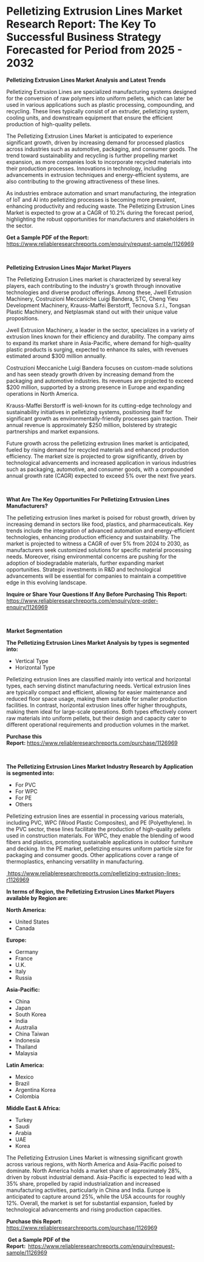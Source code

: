 <p><h1>Pelletizing Extrusion Lines Market Research Report: The Key To Successful Business Strategy Forecasted for Period from 2025 - 2032</h1></p><p><strong>Pelletizing Extrusion Lines Market Analysis and Latest Trends</strong></p>
<p><p>Pelletizing Extrusion Lines are specialized manufacturing systems designed for the conversion of raw polymers into uniform pellets, which can later be used in various applications such as plastic processing, compounding, and recycling. These lines typically consist of an extruder, pelletizing system, cooling units, and downstream equipment that ensure the efficient production of high-quality pellets.</p><p>The Pelletizing Extrusion Lines Market is anticipated to experience significant growth, driven by increasing demand for processed plastics across industries such as automotive, packaging, and consumer goods. The trend toward sustainability and recycling is further propelling market expansion, as more companies look to incorporate recycled materials into their production processes. Innovations in technology, including advancements in extrusion techniques and energy-efficient systems, are also contributing to the growing attractiveness of these lines.</p><p>As industries embrace automation and smart manufacturing, the integration of IoT and AI into pelletizing processes is becoming more prevalent, enhancing productivity and reducing waste. The Pelletizing Extrusion Lines Market is expected to grow at a CAGR of 10.2% during the forecast period, highlighting the robust opportunities for manufacturers and stakeholders in the sector.</p></p>
<p><strong>Get a Sample PDF of the Report:&nbsp;</strong> <a href="https://www.reliableresearchreports.com/enquiry/request-sample/1126969?utm_campaign=2296&utm_medium=2&utm_source=Github&utm_content=ia&utm_term=12042025&utm_id=pelletizing-extrusion-lines">https://www.reliableresearchreports.com/enquiry/request-sample/1126969</a></p>
<p>&nbsp;</p>
<p><strong>Pelletizing Extrusion Lines Major Market Players</strong></p>
<p><p>The Pelletizing Extrusion Lines market is characterized by several key players, each contributing to the industry's growth through innovative technologies and diverse product offerings. Among these, Jwell Extrusion Machinery, Costruzioni Meccaniche Luigi Bandera, STC, Cheng Yieu Development Machinery, Krauss-Maffei Berstorff, Tecnova S.r.l., Tongsan Plastic Machinery, and Netplasmak stand out with their unique value propositions.</p><p>Jwell Extrusion Machinery, a leader in the sector, specializes in a variety of extrusion lines known for their efficiency and durability. The company aims to expand its market share in Asia-Pacific, where demand for high-quality plastic products is surging, expected to enhance its sales, with revenues estimated around $300 million annually.</p><p>Costruzioni Meccaniche Luigi Bandera focuses on custom-made solutions and has seen steady growth driven by increasing demand from the packaging and automotive industries. Its revenues are projected to exceed $200 million, supported by a strong presence in Europe and expanding operations in North America.</p><p>Krauss-Maffei Berstorff is well-known for its cutting-edge technology and sustainability initiatives in pelletizing systems, positioning itself for significant growth as environmentally-friendly processes gain traction. Their annual revenue is approximately $250 million, bolstered by strategic partnerships and market expansions.</p><p>Future growth across the pelletizing extrusion lines market is anticipated, fueled by rising demand for recycled materials and enhanced production efficiency. The market size is projected to grow significantly, driven by technological advancements and increased application in various industries such as packaging, automotive, and consumer goods, with a compounded annual growth rate (CAGR) expected to exceed 5% over the next five years.</p></p>
<p>&nbsp;</p>
<p><strong>What Are The Key Opportunities For Pelletizing Extrusion Lines Manufacturers?</strong></p>
<p><p>The pelletizing extrusion lines market is poised for robust growth, driven by increasing demand in sectors like food, plastics, and pharmaceuticals. Key trends include the integration of advanced automation and energy-efficient technologies, enhancing production efficiency and sustainability. The market is projected to witness a CAGR of over 5% from 2024 to 2030, as manufacturers seek customized solutions for specific material processing needs. Moreover, rising environmental concerns are pushing for the adoption of biodegradable materials, further expanding market opportunities. Strategic investments in R&D and technological advancements will be essential for companies to maintain a competitive edge in this evolving landscape.</p></p>
<p><strong>Inquire or Share Your Questions If Any Before Purchasing This Report:</strong> <a href="https://www.reliableresearchreports.com/enquiry/pre-order-enquiry/1126969?utm_campaign=2296&utm_medium=2&utm_source=Github&utm_content=ia&utm_term=12042025&utm_id=pelletizing-extrusion-lines">https://www.reliableresearchreports.com/enquiry/pre-order-enquiry/1126969</a></p>
<p>&nbsp;</p>
<p><strong>Market Segmentation</strong></p>
<p><strong>The Pelletizing Extrusion Lines Market Analysis by types is segmented into:</strong></p>
<p><ul><li>Vertical Type</li><li>Horizontal Type</li></ul></p>
<p><p>Pelletizing extrusion lines are classified mainly into vertical and horizontal types, each serving distinct manufacturing needs. Vertical extrusion lines are typically compact and efficient, allowing for easier maintenance and reduced floor space usage, making them suitable for smaller production facilities. In contrast, horizontal extrusion lines offer higher throughputs, making them ideal for large-scale operations. Both types effectively convert raw materials into uniform pellets, but their design and capacity cater to different operational requirements and production volumes in the market.</p></p>
<p><strong>Purchase this Report:&nbsp;</strong><a href="https://www.reliableresearchreports.com/purchase/1126969?utm_campaign=2296&utm_medium=2&utm_source=Github&utm_content=ia&utm_term=12042025&utm_id=pelletizing-extrusion-lines">https://www.reliableresearchreports.com/purchase/1126969</a></p>
<p>&nbsp;</p>
<p><strong>The Pelletizing Extrusion Lines Market Industry Research by Application is segmented into:</strong></p>
<p><ul><li>For PVC</li><li>For WPC</li><li>For PE</li><li>Others</li></ul></p>
<p><p>Pelletizing extrusion lines are essential in processing various materials, including PVC, WPC (Wood Plastic Composites), and PE (Polyethylene). In the PVC sector, these lines facilitate the production of high-quality pellets used in construction materials. For WPC, they enable the blending of wood fibers and plastics, promoting sustainable applications in outdoor furniture and decking. In the PE market, pelletizing ensures uniform particle size for packaging and consumer goods. Other applications cover a range of thermoplastics, enhancing versatility in manufacturing.</p></p>
<p><a href="https://www.reliableresearchreports.com/pelletizing-extrusion-lines-r1126969?utm_campaign=2296&utm_medium=2&utm_source=Github&utm_content=ia&utm_term=12042025&utm_id=pelletizing-extrusion-lines">&nbsp;https://www.reliableresearchreports.com/pelletizing-extrusion-lines-r1126969</a></p>
<p><strong>In terms of Region, the Pelletizing Extrusion Lines Market Players available by Region are:</strong></p>
<p>
    <p> <strong> North America: </strong>
        <ul>
            <li>United States</li>
            <li>Canada</li>
        </ul>
        </p> 
    <p> <strong> Europe: </strong>
        <ul>
            <li>Germany</li>
            <li>France</li>
            <li>U.K.</li>
            <li>Italy</li>
            <li>Russia</li>
        </ul>
        </p> 
    <p> <strong> Asia-Pacific: </strong>
        <ul>
            <li>China</li>
            <li>Japan</li>
            <li>South Korea</li>
            <li>India</li>
            <li>Australia</li>
            <li>China Taiwan</li>
            <li>Indonesia</li>
            <li>Thailand</li>
            <li>Malaysia</li>
        </ul>
        </p> 
    <p> <strong> Latin America: </strong>
        <ul>
            <li>Mexico</li>
            <li>Brazil</li>
            <li>Argentina Korea</li>
            <li>Colombia</li>
        </ul>
        </p> 
    <p> <strong> Middle East & Africa: </strong>
        <ul>
            <li>Turkey</li>
            <li>Saudi</li>
            <li>Arabia</li>
            <li>UAE</li>
            <li>Korea</li>
        </ul>
    </p>
    </p>
<p><p>The Pelletizing Extrusion Lines Market is witnessing significant growth across various regions, with North America and Asia-Pacific poised to dominate. North America holds a market share of approximately 28%, driven by robust industrial demand. Asia-Pacific is expected to lead with a 35% share, propelled by rapid industrialization and increased manufacturing activities, particularly in China and India. Europe is anticipated to capture around 25%, while the USA accounts for roughly 12%. Overall, the market is set for substantial expansion, fueled by technological advancements and rising production capacities.</p></p>
<p><strong>Purchase this Report: </strong><a href="https://www.reliableresearchreports.com/purchase/1126969?utm_campaign=2296&utm_medium=2&utm_source=Github&utm_content=ia&utm_term=12042025&utm_id=pelletizing-extrusion-lines">https://www.reliableresearchreports.com/purchase/1126969</a></p>
<p>&nbsp;<strong>Get a Sample PDF of the Report:&nbsp;&nbsp;</strong><a href="https://www.reliableresearchreports.com/enquiry/request-sample/1126969?utm_campaign=2296&utm_medium=2&utm_source=Github&utm_content=ia&utm_term=12042025&utm_id=pelletizing-extrusion-lines">https://www.reliableresearchreports.com/enquiry/request-sample/1126969</a></p>
<p><strong></strong></p>
<p><p></p><p></p><p></p></p>